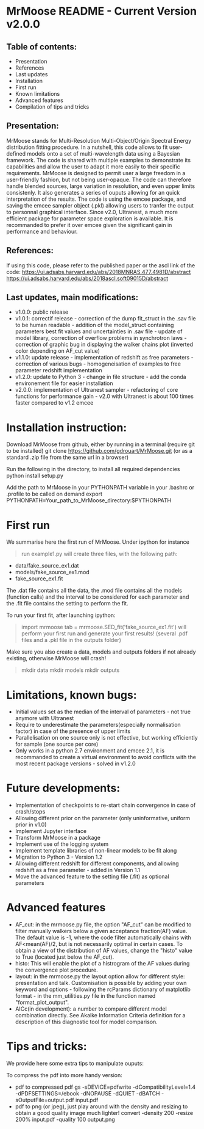 
# MrMoose README - Current Version v2.0.0

## Table of contents:
* Presentation
* References
* Last updates
* Installation
* First run
* Known limitations
* Advanced features
* Compilation of tips and tricks


## Presentation:
MrMoose stands for Multi-Resolution Multi-Object/Origin Spectral Energy distribution fitting procedure.
In a nutshell, this code allows to fit user-defined models onto a set of multi-wavelength data using a
Bayesian framework. The code is shared with multiple examples to demonstrate its capabilities and allow
the user to adapt it more easily to their specific requirements. MrMoose is designed to permit user a
large freedom in a user-friendly fashion, but not being user-opaque. The code can therefore handle blended sources,
large variation in resolution, and even upper limits consistenly. It also generates a series of ouputs
allowing for an quick interpretation of the results. The code is using the emcee package, and saving the
emcee sampler object (.pkl) allowing users to tranfer the output to personnal graphical interface. Since v2.0, Ultranest, 
a much more efficient package for parameter space exploration is available. It is recommanded to prefer it over emcee
given the significant gain in performance and behaviour. 

## References: #
If using this code, please refer to the published paper or the ascl link of the code:
https://ui.adsabs.harvard.edu/abs/2018MNRAS.477.4981D/abstract 
https://ui.adsabs.harvard.edu/abs/2018ascl.soft09015D/abstract

## Last updates, main modifications:
* v1.0.0: public release
* v1.0.1: correctif release
            - correction of the dump fit_struct in the .sav file to be human readable
            - addition of the model_struct containing parameters best fit values and uncertainties in .sav file
            - update of model library, correction of overflow problems in synchrotron laws
            - correction of graphic bug in displaying the walker chains plot (inverted color depending on AF_cut value)
* v1.1.0: update release
            - implementation of redshift as free parameters
            - correction of various bugs
            - homogeneisation of examples to free parameter redshift implementation
* v1.2.0: update to Python 3
            - change in file structure
            - add the conda environement file for easier installation
* v2.0.0: implementation of Ultranest sampler
            - refactoring of core functions for performance gain
            - v2.0 with Ultranest is about 100 times faster compared to v1.2 emcee

# Installation instruction:
Download MrMoose from github, either by running in a terminal (require git to be installed)
git clone https://github.com/gdrouart/MrMoose.git
(or as a standard .zip file from the same url in a browser)

Run the following in the directory, to install all required dependencies
python install setup.py

Add the path to MrMoose in your PYTHONPATH variable in your .bashrc or .profile to be called on demand
export PYTHONPATH=Your_path_to_MrMoose_directory:$PYTHONPATH

# First run
We summarise here the first run of MrMoose. Under ipython for instance
>run example1.py
will create three files, with the following path:
 - data/fake_source_ex1.dat
 - models/fake_source_ex1.mod
 - fake_source_ex1.fit

The .dat file contains all the data, the .mod file contains all the models (function calls) and
the interval to be considered for each parameter and the .fit file contains the setting to
perform the fit. 

To run your first fit, after launching ipython:
>import mrmoose
>tab = mrmoose.SED_fit('fake_source_ex1.fit')
will perform your first run and generate your first results! (several .pdf files and a .pkl file
in the outputs folder)

Make sure you also create a data, models and outputs folders if not already existing, otherwise MrMoose will crash!
>mkdir data
>mkdir models
>mkdir outputs

# Limitations, known bugs:
- Initial values set as the median of the interval of parameters - not true anymore with Ultranest
- Require to underestimate the parameters(especially normalisation factor) in case of the presence of upper limits
- Parallelisation on one source only is not effective, but working efficiently for sample (one source per core)
- Only works in a python 2.7 environment and emcee 2.1, it is recommanded to create a virtual 
    environment to avoid conflicts with the most recent package versions - solved in v1.2.0

# Future developments:
- Implementation of checkpoints to re-start chain convergence in case of crash/stops
- Allowing different prior on the parameter (only uninformative, uniform prior in v1.0)
- Implement Jupyter interface
- Transform MrMoose in a package
- Implement use of the logging system
- Implement template libraries of non-linear models to be fit along
- Migration to Python 3 - Version 1.2
- Allowing different redshift for different components, and allowing redshift as a free parameter - added in Version 1.1
- Move the advanced feature to the setting file (.fit) as optional parameters

# Advanced features
- AF_cut: in the mrmoose.py file, the option "AF_cut" can be modified to filter manually walkers below a
given acceptance fraction(AF) value. The default value is -1, where the code filter automatically chains
with AF<mean(AF)/2, but is not necessarily optimal in certain cases. To obtain a view of the distribution
of AF values, change the "histo" value to True (located just below the AF_cut). 
- histo: This will enable the plot of a histrogram of the AF values during the convergence plot procedure. 
- layout: in the mrmoose.py the layout option allow for different style: presentation and talk. Customisation
is possible by adding your own keyword and options - following the rcParams dictionary of matplotlib format -
in the mm_utilities.py file in the function named "format_plot_output".
- AICc(in development): a number to compare different model combination directly. See Akaike Information Criteria
definition for a description of this diagnostic tool for model comparison. 

# Tips and tricks:
We provide here some extra tips to manipulate ouputs:

To compress the pdf into more handy version:
 - pdf to compressed pdf
gs -sDEVICE=pdfwrite -dCompatibilityLevel=1.4 -dPDFSETTINGS=/ebook -dNOPAUSE -dQUIET -dBATCH -sOutputFile=output.pdf input.pdf
 - pdf to png (or jpeg), just play around with the density and resizing to obtain a good quality image much lighter! 
convert -density 200 -resize 200% input.pdf -quality 100 output.png
